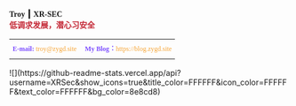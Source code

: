 <tbody>
    <td valign="top" height="60" style="mso-line-height-rule:exactly; line-height:2.5;font-size:12px;">
        <strong><span>
                <font face="宋体">Troy</font> ┃ <font face="宋体">XR-SEC</font><br>
            </span></strong>
        <strong><span style="color:#C42634;">
                <font face="宋体">低调求发展，潜心习安全</font>
            </span></strong>
    </td>
</tbody>
</table>
<table width="100%" border="0" cellspacing="0" cellpadding="0" class="1">
    <tbody>
        <tr>
            <td valign="top" style="mso-line-height-rule:exactly; line-height:2.5;font-size:12px;color: #7c4dff;">
                <span>
                    <font face="宋体"><b>E-mail:</b>
                        <a style="text-decoration: none;color: #f6a434;" href=mailto:troy@zygd.site>troy@zygd.site</a> 　<font face="宋体"><b>My Blog：</b><a href="https://blog.zygd.site" style="text-decoration: none;color: #f6a434;">https://blog.zygd.site</a></font>
                    </font>
                </span></td>
        </tr>
    </tbody>
</table>
![](https://github-readme-stats.vercel.app/api?username=XRSec&show_icons=true&title_color=FFFFFF&icon_color=FFFFFF&text_color=FFFFFF&bg_color=8e8cd8)
